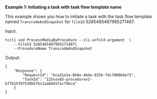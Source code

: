 **Example 1: Initiating a task with task flow template name**

This example shows you how to initiate a task with the task flow template named `TranscodeAndSnapshot` for `fileId` 5285485487985271487.

Input: 

```
tccli vod ProcessMediaByProcedure --cli-unfold-argument  \
    --FileId 5285485487985271487\
    --ProcedureName TranscodeAndSnapshot
```

Output: 
```
{
    "Response": {
        "RequestId": "6ca31e3a-6b8e-4b4e-9256-fdc700064ef3",
        "TaskId": "125xxx65-procedurev2-bffb15f07530b57bc1aabb01fac74bca"
    }
}
```

